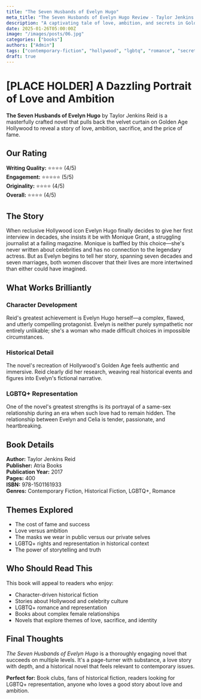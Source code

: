 ```yaml
---
title: "The Seven Husbands of Evelyn Hugo"
meta_title: "The Seven Husbands of Evelyn Hugo Review - Taylor Jenkins Reid"
description: "A captivating tale of love, ambition, and secrets in Golden Age Hollywood"
date: 2025-01-26T05:00:00Z
image: "/images/posts/06.jpg"
categories: ["books"]
authors: ["Admin"]
tags: ["contemporary-fiction", "hollywood", "lgbtq", "romance", "secrets", "celebrity"]
draft: true
---
```


# [PLACE HOLDER] A Dazzling Portrait of Love and Ambition

**The Seven Husbands of Evelyn Hugo** by Taylor Jenkins Reid is a masterfully crafted novel that pulls back the velvet curtain on Golden Age Hollywood to reveal a story of love, ambition, sacrifice, and the price of fame.

## Our Rating

**Writing Quality:** ⭐⭐⭐⭐ (4/5)  
**Engagement:** ⭐⭐⭐⭐⭐ (5/5)  
**Originality:** ⭐⭐⭐⭐ (4/5)  
**Overall:** ⭐⭐⭐⭐ (4/5)

## The Story

When reclusive Hollywood icon Evelyn Hugo finally decides to give her first interview in decades, she insists it be with Monique Grant, a struggling journalist at a failing magazine. Monique is baffled by this choice—she's never written about celebrities and has no connection to the legendary actress. But as Evelyn begins to tell her story, spanning seven decades and seven marriages, both women discover that their lives are more intertwined than either could have imagined.

## What Works Brilliantly

### Character Development
Reid's greatest achievement is Evelyn Hugo herself—a complex, flawed, and utterly compelling protagonist. Evelyn is neither purely sympathetic nor entirely unlikable; she's a woman who made difficult choices in impossible circumstances.

### Historical Detail
The novel's recreation of Hollywood's Golden Age feels authentic and immersive. Reid clearly did her research, weaving real historical events and figures into Evelyn's fictional narrative.

### LGBTQ+ Representation
One of the novel's greatest strengths is its portrayal of a same-sex relationship during an era when such love had to remain hidden. The relationship between Evelyn and Celia is tender, passionate, and heartbreaking.

## Book Details

**Author:** Taylor Jenkins Reid  
**Publisher:** Atria Books  
**Publication Year:** 2017  
**Pages:** 400  
**ISBN:** 978-1501161933  
**Genres:** Contemporary Fiction, Historical Fiction, LGBTQ+, Romance

## Themes Explored

- The cost of fame and success
- Love versus ambition  
- The masks we wear in public versus our private selves
- LGBTQ+ rights and representation in historical context
- The power of storytelling and truth

## Who Should Read This

This book will appeal to readers who enjoy:
- Character-driven historical fiction
- Stories about Hollywood and celebrity culture
- LGBTQ+ romance and representation
- Books about complex female relationships
- Novels that explore themes of love, sacrifice, and identity

## Final Thoughts

*The Seven Husbands of Evelyn Hugo* is a thoroughly engaging novel that succeeds on multiple levels. It's a page-turner with substance, a love story with depth, and a historical novel that feels relevant to contemporary issues.

**Perfect for:** Book clubs, fans of historical fiction, readers looking for LGBTQ+ representation, anyone who loves a good story about love and ambition. 